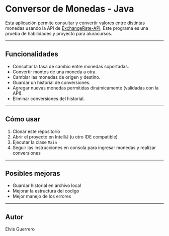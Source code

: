 # Conversor de Monedas - Java

Esta aplicación permite consultar y convertir valores entre distintas monedas usando la API de [ExchangeRate-API](https://www.exchangerate-api.com/).
Este programa es una prueba de habilidades y proyecto para aluracursos.

---

## Funcionalidades

- Consultar la tasa de cambio entre monedas soportadas.
- Convertir montos de una moneda a otra.
- Cambiar las monedas de origen y destino.
- Guardar un historial de conversiones.
- Agregar nuevas monedas permitidas dinámicamente (validadas con la API).
- Eliminar conversiones del historial.

---
## Cómo usar

1. Clonar este repositorio
2. Abrir el proyecto en IntelliJ (u otro IDE compatible)
3. Ejecutar la clase `Main`
4. Seguir las instrucciones en consola para ingresar monedas y realizar conversiones

---
## Posibles mejoras

- Guardar historial en archivo local
- Mejorar la estructura del codigo
- Mejor manejo de los errores

---

## Autor

Elvis Guerrero

